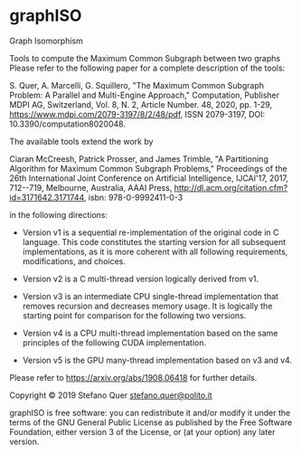 # graphISO
Graph Isomorphism

Tools to compute the Maximum Common Subgraph between two graphs
Please refer to the following paper for a complete description of the tools:

S. Quer, A. Marcelli, G. Squillero, "The Maximum Common Subgraph Problem: A Parallel and Multi-Engine Approach," Computation, Publisher MDPI AG, Switzerland, Vol. 8, N. 2, Article Number. 48, 2020, pp. 1-29, https://www.mdpi.com/2079-3197/8/2/48/pdf, ISSN 2079-3197, DOI: 10.3390/computation8020048.

The available tools extend the work by

Ciaran McCreesh, Patrick Prosser, and James Trimble, "A Partitioning Algorithm for Maximum Common Subgraph Problems," Proceedings of the 26th International Joint Conference on Artificial Intelligence, IJCAI'17, 2017, 712--719, Melbourne, Australia, AAAI Press, http://dl.acm.org/citation.cfm?id=3171642.3171744, isbn: 978-0-9992411-0-3

in the following directions:

- Version v1 is a sequential re-implementation of the original code in C language. This code constitutes the starting version for all subsequent implementations, as it is more coherent with all following requirements, modifications, and choices.

- Version v2 is a C multi-thread version logically derived from v1.

- Version v3 is an intermediate CPU single-thread implementation that removes recursion and decreases memory usage. It is logically the starting point for comparison for the following two versions.

- Version v4 is a CPU multi-thread implementation based on the same principles of the following CUDA implementation.

- Version v5 is the GPU many-thread implementation based on v3 and v4.

Please refer to
https://arxiv.org/abs/1908.06418
for further details.

Copyright © 2019 Stefano Quer <stefano.quer@polito.it> 

graphISO is free software: you can redistribute it and/or modify it under the terms of the GNU General Public License as published by the Free Software Foundation, either version 3 of the License, or (at your option) any later version.
